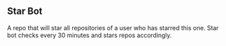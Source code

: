 ## Star Bot

A repo that will star all repositories of a user who has starred this one.  Star bot checks every 30 minutes and stars repos accordingly.
